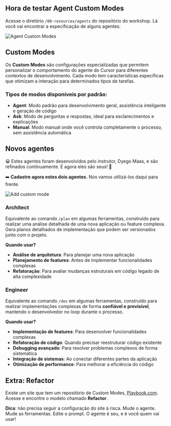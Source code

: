 ## Hora de testar Agent Custom Modes

Acesse o diretório `/00-resources/agents` do repositório do workshop. Lá você vai encontrar a especificação de alguns agentes:

![Agent Custom Modes](images/agents-custom-modes.png)

## Custom Modes

Os **Custom Modes** são configurações especializadas que permitem personalizar o comportamento do agente do Cursor para diferentes contextos de desenvolvimento. Cada modo tem características específicas que otimizam a interação para determinados tipos de tarefas.

### Tipos de modos disponíveis por padrão:

- **Agent**: Modo padrão para desenvolvimento geral, assistência inteligente e geração de código
- **Ask**: Modo de perguntas e respostas, ideal para esclarecimentos e explicações
- **Manual**: Modo manual onde você controla completamente o processo, sem assistência automática

## Novos agentes

😀 Estes agentes foram desenvolvidos pelo instrutor, Dyego Maas, e são refinados continuamente. E agora eles são seus! 🎁

➡️ **Cadastre agora estes dois agentes.** Nós vamos utilizá-los daqui para frente.

![Add custom mode](images/agents-add-custom-mode.png)

### Architect

Equivalente ao comando `/plan` em algumas ferramentas, construído para realizar uma análise detalhada de uma nova aplicação ou feature complexa. Gera planos detalhados de implementação que podem ser versionados junto com o projeto.

**Quando usar?**
- **Análise de arquitetura**: Para planejar uma nova aplicação
- **Planejamento de features**: Antes de implementar funcionalidades complexas
- **Refatoração**: Para avaliar mudanças estruturais em código legado de alta complexidade

### Engineer

Equivalente ao comando `/dev` em algumas ferramentas, construído para realizar implementações complexas de forma **confiável e previsível**, mantendo o desenvolvedor no loop durante o processo. 

**Quando usar?**
- **Implementação de features**: Para desenvolver funcionalidades complexas
- **Refatoração de código**: Quando precisar reestruturar código existente
- **Debugging avançado**: Para resolver problemas complexos de forma sistemática
- **Integração de sistemas**: Ao conectar diferentes partes da aplicação
- **Otimização de performance**: Para melhorar a eficiência do código

## Extra: Refactor

Existe um site que tem um repositório de Custom Modes, [Playbook.com](https://playbooks.com/modes). Acesse e encontre o modelo chamado **Refactor**.

**Dica**: não precisa seguir a configuração do site à risca. Mude o agente. Mude as ferramentas. Edite o prompt. O agente é seu, e é você quem vai usar!